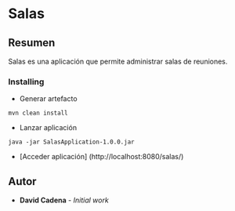 # Salas

## Resumen
Salas es una aplicación que permite administrar salas de reuniones.

### Installing
* Generar artefacto
```
mvn clean install
```
* Lanzar aplicación
```
java -jar SalasApplication-1.0.0.jar
```
* [Acceder aplicación] (http://localhost:8080/salas/)

## Autor

* **David Cadena** - *Initial work*
